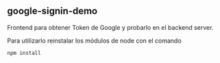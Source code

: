 ## google-signin-demo

Frontend para obtener Token de Google y probarlo 
en el backend server.


Para utilizarlo reinstalar los módulos de node con el comando

```
npm install
```
